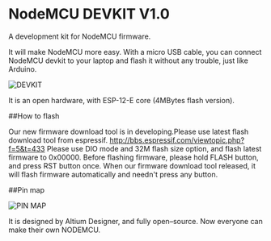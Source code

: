 NodeMCU DEVKIT V1.0
==============

A development kit for NodeMCU firmware.

It will make NodeMCU more easy. With a micro USB cable, you can connect NodeMCU devkit to your laptop and flash it without any trouble, just like Arduino.

![DEVKIT](https://raw.githubusercontent.com/nodemcu/nodemcu-devkit-v1.0/master/Documents/NodeMCU_DEVKIT_1.0.jpg)

It is an open hardware, with ESP-12-E core (4MBytes flash version).

##How to flash

Our new firmware download tool is in developing.Please use latest flash download tool from espressif.
http://bbs.espressif.com/viewtopic.php?f=5&t=433
Please use DIO mode and 32M flash size option, and flash latest firmware to 0x00000.
Before flashing firmware, please hold FLASH button, and press RST button once.
When our firmware download tool released, it will flash firmware automatically and needn't press any button.

##Pin map

![PIN MAP](https://raw.githubusercontent.com/nodemcu/nodemcu-devkit-v1.0/master/Documents/NODEMCU_DEVKIT_V1.0_PINMAP.png)

It is designed by Altium Designer, and fully open–source. Now everyone can make their own NODEMCU.

